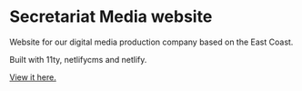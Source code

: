 # Secretariat Media website

Website for our digital media production company based on the East Coast.

Built with 11ty, netlifycms and netlify.

[View it here.](https://www.secretariatmedia.com)
